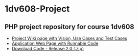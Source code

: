 # 1dv608-Project
## PHP project repository for course 1dv608

* [Project Wiki page with Vision, Use Cases and Test Cases](https://github.com/cs222wa/1dv608-Project/wiki)
* [Application Web Page with Runnable Code](http://cs222wa.node365.se/1dv608-project/index.php)
* [Download Code - Release 2.0 (.zip)](https://github.com/cs222wa/1dv608-Project/archive/2.0.zip)
